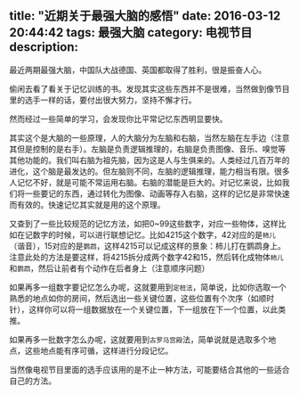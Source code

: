 title: "近期关于最强大脑的感悟"
date: 2016-03-12 20:44:42
tags: 最强大脑
category: 电视节目
description:
---

最近两期最强大脑，中国队大战德国、英国都取得了胜利，很是振奋人心。

<!--more-->

偷闲去看了看关于记忆训练的书。发现其实这些东西并不是很难，当然做到像节目里的选手一样的话，要付出很大努力，坚持不懈才行。

然而经过一些简单的学习，会发现你比平常记忆东西明显要快。

其实这个是大脑的一些原理，人的大脑分为左脑和右脑，当然左脑在左手边（注意其但是控制的是右手）。左脑是负责逻辑推理的，右脑是负责图像、音乐、嗅觉等其他功能的。我们叫右脑为祖先脑，因为这是人与生俱来的。人类经过几百万年的进化，这个脑是最发达的。但左脑则不同，左脑的逻辑推理，能力相当有限。很多人记忆不好，就是可能不常运用右脑。右脑的潜能是巨大的。对记忆来说，比如我们将一些要记的东西，通过转化为图像、动画等存入右脑，这样的记忆是非常快速而有效的。快速记忆其实就是用的这个原理。

又查到了一些比较规范的记忆方法，如把0~99这些数字，对应一些物体，这样比如在记数字的时候，可以进行联想记忆。比如4215这个数字，42对应的是`柿儿`（谐音），15对应的是`鹦鹉`，这样4215可以记成这样的景象：柿儿打在鹦鹉身上。注意此处的方法是要这样，将4215拆分成两个数字42和15，然后转化成物体`柿儿`和`鹦鹉`，然后让前者有个动作在后者身上（注意顺序问题）

如果再多一组数字要记忆怎么办呢，这就要用到`定桩法`，简单说，比如你选取一个熟悉的地点如你的房间，然后选出一些关键位置，这些位置有个次序（如顺时针），这样你可以将一组数据放在一个关键位置，下一组放在下一个位置，以此类推。

如果再多一批数字怎么办呢，这就要用到`古罗马宫殿`法，简单说就是选取多个地点，这些地点能有序可循，这样进行分段记忆。

当然像电视节目里面的选手应该用的是不止一种方法，可能要结合其他的一些适合自己的方法。